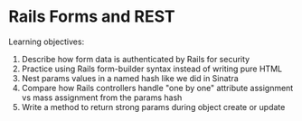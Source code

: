 # Rails Forms and REST

Learning objectives:

1. Describe how form data is authenticated by Rails for security
2. Practice using Rails form-builder syntax instead of writing pure HTML
3. Nest params values in a named hash like we did in Sinatra
4. Compare how Rails controllers handle "one by one" attribute assignment vs mass assignment from the params hash
5. Write a method to return strong params during object create or update
